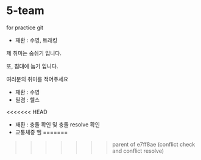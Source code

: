# 5-team
for practice git

 - 재환 : 수영, 트래킹

제 취미는 숨쉬기 입니다.

또, 침대에 눕기 입니다.


여러분의 취미를 적어주세요

- 재환 : 수영
- 필겸 : 헬스


<<<<<<< HEAD
- 재환 : 충돌 확인 및 충돌 resolve 확인
- 교통체증 헬 
=======
>>>>>>> parent of e7ff8ae (conflict check and conflict resolve)

